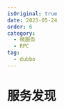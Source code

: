 ```yaml
---
isOriginal: true
date: 2023-05-24
order: 6
category:
  - 微服务
  - RPC
tag:
  - dubbo
---
```


# 服务发现
